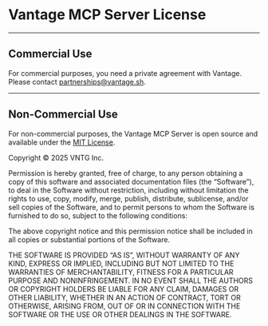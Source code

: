 # Vantage MCP Server License

---

## Commercial Use

For commercial purposes, you need a private agreement with Vantage. Please contact [partnerships@vantage.sh](mailto:partnerships@vantage.sh).

---

## Non-Commercial Use

For non-commercial purposes, the Vantage MCP Server is open source and available under the [MIT License](https://opensource.org/license/mit).

Copyright © 2025 VNTG Inc.

Permission is hereby granted, free of charge, to any person obtaining a copy of this software and associated documentation files (the “Software”), to deal in the Software without restriction, including without limitation the rights to use, copy, modify, merge, publish, distribute, sublicense, and/or sell copies of the Software, and to permit persons to whom the Software is furnished to do so, subject to the following conditions:

The above copyright notice and this permission notice shall be included in all copies or substantial portions of the Software.

THE SOFTWARE IS PROVIDED “AS IS”, WITHOUT WARRANTY OF ANY KIND, EXPRESS OR IMPLIED, INCLUDING BUT NOT LIMITED TO THE WARRANTIES OF MERCHANTABILITY, FITNESS FOR A PARTICULAR PURPOSE AND NONINFRINGEMENT. IN NO EVENT SHALL THE AUTHORS OR COPYRIGHT HOLDERS BE LIABLE FOR ANY CLAIM, DAMAGES OR OTHER LIABILITY, WHETHER IN AN ACTION OF CONTRACT, TORT OR OTHERWISE, ARISING FROM, OUT OF OR IN CONNECTION WITH THE SOFTWARE OR THE USE OR OTHER DEALINGS IN THE SOFTWARE.

